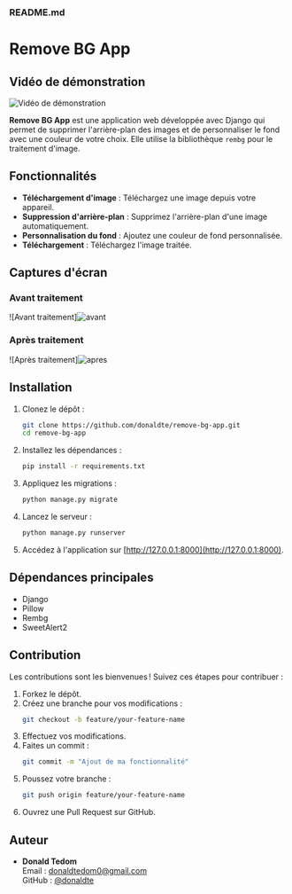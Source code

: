 

### README.md

# Remove BG App

## Vidéo de démonstration
![Vidéo de démonstration](https://github.com/user-attachments/assets/ab248908-abd4-4032-a908-6334c117d85c)

**Remove BG App** est une application web développée avec Django qui permet de supprimer l'arrière-plan des images et de personnaliser le fond avec une couleur de votre choix. Elle utilise la bibliothèque `rembg` pour le traitement d'image.

## Fonctionnalités

- **Téléchargement d'image** : Téléchargez une image depuis votre appareil.
- **Suppression d'arrière-plan** : Supprimez l'arrière-plan d'une image automatiquement.
- **Personnalisation du fond** : Ajoutez une couleur de fond personnalisée.
- **Téléchargement** : Téléchargez l'image traitée.

## Captures d'écran


### Avant traitement
![Avant traitement]![avant](https://github.com/user-attachments/assets/fca0a819-94e1-4db9-b7e5-05c808741511)


### Après traitement
![Après traitement]![apres](https://github.com/user-attachments/assets/f3f269f8-7939-41c6-80bd-ca697dd7c107)



## Installation

1. Clonez le dépôt :
   ```bash
   git clone https://github.com/donaldte/remove-bg-app.git
   cd remove-bg-app
   ```

2. Installez les dépendances :
   ```bash
   pip install -r requirements.txt
   ```

3. Appliquez les migrations :
   ```bash
   python manage.py migrate
   ```

4. Lancez le serveur :
   ```bash
   python manage.py runserver
   ```

5. Accédez à l'application sur [http://127.0.0.1:8000](http://127.0.0.1:8000).

## Dépendances principales

- Django
- Pillow
- Rembg
- SweetAlert2

## Contribution

Les contributions sont les bienvenues ! Suivez ces étapes pour contribuer :

1. Forkez le dépôt.
2. Créez une branche pour vos modifications :
   ```bash
   git checkout -b feature/your-feature-name
   ```
3. Effectuez vos modifications.
4. Faites un commit :
   ```bash
   git commit -m "Ajout de ma fonctionnalité"
   ```
5. Poussez votre branche :
   ```bash
   git push origin feature/your-feature-name
   ```
6. Ouvrez une Pull Request sur GitHub.

## Auteur

- **Donald Tedom**  
  Email : [donaldtedom0@gmail.com](mailto:donaldtedom0@gmail.com)  
  GitHub : [@donaldte](https://github.com/donaldte)

